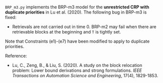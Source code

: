 `BRP_m3.py` implements the BRP-m3 model for the **unrestricted CRP with duplicate priorities** in Lu et al. (2020). The
following bug in BRP-m3 is fixed:

- Retrievals are not carried out in time 0. BRP-m2 may fail when there are retrievable blocks at the beginning and `T`
  is tightly set.

Note that Constraints (e1)-(e7) have been modified to apply to duplicate priorities.

Reference:

- Lu, C., Zeng, B., & Liu, S. (2020). A study on the block relocation problem: Lower bound derivations and strong
  formulations. *IEEE Transactions on Automation Science and Engineering*, 17(4), 1829-1853.

